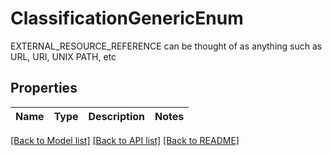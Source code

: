 # ClassificationGenericEnum

EXTERNAL_RESOURCE_REFERENCE can be thought of as anything such as URL, URI, UNIX PATH, etc

## Properties
Name | Type | Description | Notes
------------ | ------------- | ------------- | -------------

[[Back to Model list]](../README.md#documentation-for-models) [[Back to API list]](../README.md#documentation-for-api-endpoints) [[Back to README]](../README.md)


